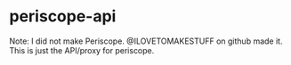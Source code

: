 # periscope-api
Note: I did not make Periscope. @ILOVETOMAKESTUFF on github made it. This is just the API/proxy for periscope.
